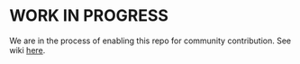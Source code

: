 # WORK IN PROGRESS

We are in the process of enabling this repo for community contribution. See wiki [here](https://open-cluster-management.io/concepts/architecture/).


